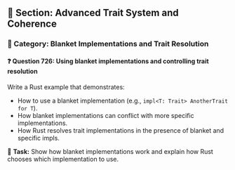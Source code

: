 ## 📘 Section: Advanced Trait System and Coherence  
### 🔹 Category: Blanket Implementations and Trait Resolution  
#### ❓ Question 726: Using blanket implementations and controlling trait resolution

Write a Rust example that demonstrates:

- How to use a blanket implementation (e.g., `impl<T: Trait> AnotherTrait for T`).
- How blanket implementations can conflict with more specific implementations.
- How Rust resolves trait implementations in the presence of blanket and specific impls.

🔧 **Task:** Show how blanket implementations work and explain how Rust chooses which implementation to use.
